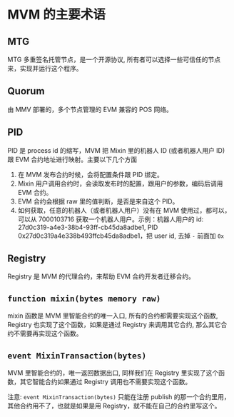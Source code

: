 # MVM 的主要术语

## MTG

MTG 多重签名托管节点，是一个开源协议, 所有者可以选择一些可信任的节点来，实现并运行这个程序。

## Quorum

由 MMV 部署的，多个节点管理的 EVM 兼容的 POS 网络。

## PID

PID 是 process id 的缩写，MVM 把 Mixin 里的机器人 ID (或者机器人用户 ID) 跟 EVM 合约地址进行映射。主要以下几个方面

1.  在 MVM 发布合约时候，会将配置条件跟 PID 绑定。
2.  Mixin 用户调用合约时，会读取发布时的配置，跟用户的参数，编码后调用 EVM 合约。
3. EVM 合约会根据 raw 里的值判断，是否是来自这个 PID。
4. 如何获取，任意的机器人（或者机器人用户）没有在 MVM 使用过，都可以，可以从 7000103716 获取一个机器人用户。示例：机器人用户的  id: 27d0c319-a4e3-38b4-93ff-cb45da8adbe1, PID 0x27d0c319a4e338b493ffcb45da8adbe1，把 user id, 去掉 `-` 前面加 `0x`

## Registry

Registry 是 MVM 的代理合约，来帮助 EVM 合约开发者迁移合约。

## `function mixin(bytes memory raw)`

mixin 函数是 MVM 里智能合约的唯一入口, 所有的合约都需要实现这个函数, Registry 也实现了这个函数，如果是通过 Registry 来调用其它合约, 那么其它合约不需要再实现这个函数。

## `event MixinTransaction(bytes)`

MVM 里智能合约的，唯一返回数据出口, 同样我们在 Registry 里实现了这个函数，其它智能合约如果通过 Registry 调用也不需要实现这个函数。

注意: `event MixinTransaction(bytes)` 只能在注册 publish 的那一个合约里用，其他合约用不了，也就是如果是用 Registry，就不能在自己的合约里写这个。
